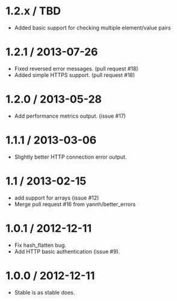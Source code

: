 1.2.x / TBD
==================

 * Added basic support for checking multiple element/value pairs

1.2.1 / 2013-07-26
==================

 * Fixed reversed error messages. (pull request #18)
 * Added simple HTTPS support. (pull request #18)

1.2.0 / 2013-05-28
==================

 * Add performance metrics output. (issue #17)

1.1.1 / 2013-03-06
==================

 * Slightly better HTTP connection error output.

1.1 / 2013-02-15 
==================

  * add support for arrays (issue #12)
  * Merge pull request #16 from yannh/better_errors

1.0.1 / 2012-12-11 
==================

  * Fix hash_flatten bug.
  * Add HTTP basic authentication (issue #9).

1.0.0 / 2012-12-11 
==================

 * Stable is as stable does.
